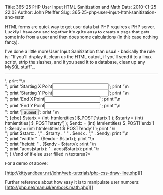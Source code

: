 Title: 365-25 PHP User Input HTML Sanitization and Math
Date: 2010-01-25 22:08
Author: John Pfeiffer
Slug: 365-25-php-user-input-html-sanitization-and-math

<div class="field field-name-body field-type-text-with-summary field-label-hidden">
<div class="field-items">
<div class="field-item even">
HTML forms are quick way to get user data but PHP requires a PHP server.
Luckily I have one and together it's quite easy to create a page that
gets some info from a user and then does some calculations (in this case
nothing fancy).

</p>

I've done a little more User Input Sanitization than usual - basically
the rule is: "If you'll display it, clean up the HTML output, if you'll
send it to a linux script, strip the slashes, and if you send it to a
database, clean up any MySQL stuff"...

</p>

--------------------------------------------------

</p>
<p>
    <html> <head> </head><body><?phpif( !isset($_POST['startx']) || empty($_POST['startx']) || !isset($_POST['starty']) || empty($_POST['starty']) || !isset($_POST['endx']) || empty($_POST['endx']) || !isset($_POST['endy']) || empty($_POST['endy'])   )  { print '<form action="' . $_SERVER['PHP_SELF'] . '" method="post">';    print "\n<br \>";  print 'Starting X Point<input name="startx" type="text">'; print "\n<br \>";  print 'Starting Y Point<input name="starty" type="text">'; print "\n<br \>";  print 'End X Point<input name="endx" type="text">';    print "\n<br \>";  print 'End Y Point<input name="endy" type="text">';    print "\n<br \>";  print '<input type="submit" /></form>';  print "\n<br \>"; }else{  $startx = (int) htmlentities( $_POST['startx'] );    $starty = (int) htmlentities( $_POST['starty'] );    $endx = (int) htmlentities( $_POST['endx'] );    $endy = (int) htmlentities( $_POST['endy'] );  print "\n<br />";  print $startx . "," . $starty . "  " . $endx . "," . $endy;  print "\n<br />";  print "width: " . ($endx - $startx);     print "\n<br />";  print "height: " . ($endy - $starty);    print "\n<br />";  print "acos(startx): " . acos($startx);       print "\n<br />";   } //end of if-else user filled in textarea?></body></html>

For a demo of above:

</p>

[http://kittyandbear.net/john/web-tutorials/php-css-draw-line.php][]

</p>

Further reference about how easy it is to manipulate user numbers:  
[http://php.net/manual/en/book.math.php][]

</p>
<p>
</div>
</div>
</div>
</p>

  [http://kittyandbear.net/john/web-tutorials/php-css-draw-line.php]: http://kittyandbear.net/john/web-tutorials/php-css-draw-line.php
  [http://php.net/manual/en/book.math.php]: http://php.net/manual/en/book.math.php
